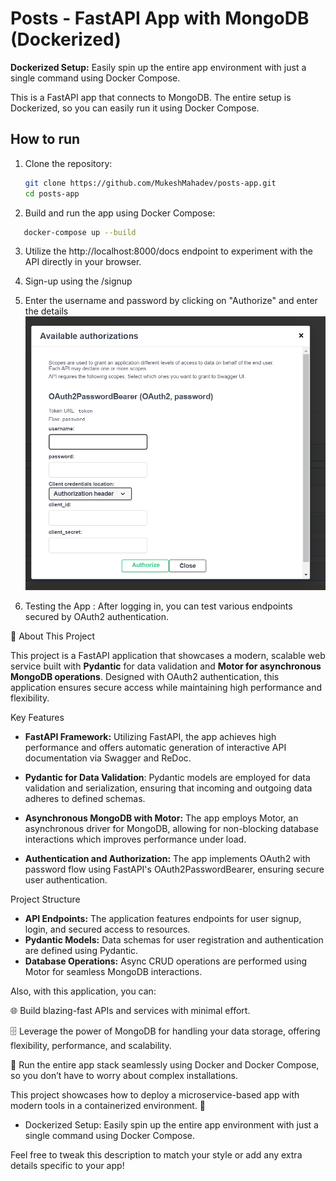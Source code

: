 # Posts - FastAPI App with MongoDB (Dockerized)
**Dockerized Setup:** Easily spin up the entire app environment with just a single command using Docker Compose.

This is a FastAPI app that connects to MongoDB. The entire setup is Dockerized, so you can easily run it using Docker Compose.


## How to run

1. Clone the repository:

   ```bash
   git clone https://github.com/MukeshMahadev/posts-app.git
   cd posts-app
   ```
2. Build and run the app using Docker Compose:
```bash
   docker-compose up --build
   ```
3. Utilize the http://localhost:8000/docs endpoint to experiment with the API directly in your browser.

4. Sign-up using the /signup
5. Enter the username and password by clicking on "Authorize" and enter the details
![img.png](img.png)
6. Testing the App : 
After logging in, you can test various endpoints secured by OAuth2 authentication.




🚀 About This Project

This project is a FastAPI application that showcases a modern, scalable web service built with **Pydantic** for data validation and **Motor for asynchronous MongoDB operations**. Designed with OAuth2 authentication, this application ensures secure access while maintaining high performance and flexibility.

Key Features
- **FastAPI Framework:** Utilizing FastAPI, the app achieves high performance and offers automatic generation of interactive API documentation via Swagger and ReDoc.

- **Pydantic for Data Validation**: Pydantic models are employed for data validation and serialization, ensuring that incoming and outgoing data adheres to defined schemas.

- **Asynchronous MongoDB with Motor:** The app employs Motor, an asynchronous driver for MongoDB, allowing for non-blocking database interactions which improves performance under load.

- **Authentication and Authorization:** The app implements OAuth2 with password flow using FastAPI's OAuth2PasswordBearer, ensuring secure user authentication.

Project Structure
- **API Endpoints:** The application features endpoints for user signup, login, and secured access to resources.
- **Pydantic Models:** Data schemas for user registration and authentication are defined using Pydantic.
- **Database Operations:** Async CRUD operations are performed using Motor for seamless MongoDB interactions.

Also, with this application, you can:

🌐 Build blazing-fast APIs and services with minimal effort.

🗄️ Leverage the power of MongoDB for handling your data storage, offering flexibility, performance, and scalability.

🐳 Run the entire app stack seamlessly using Docker and Docker Compose, so you don’t have to worry about complex installations.


This project showcases how to deploy a microservice-based app with modern tools in a containerized environment. 🚀



- Dockerized Setup: Easily spin up the entire app environment with just a single command using Docker Compose.



Feel free to tweak this description to match your style or add any extra details specific to your app!
